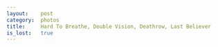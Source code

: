 ```yaml
---
layout:    post
category:  photos
title:     Hard To Breathe, Double Vision, Deathrow, Last Believer 
is_lost:   true
---
```

